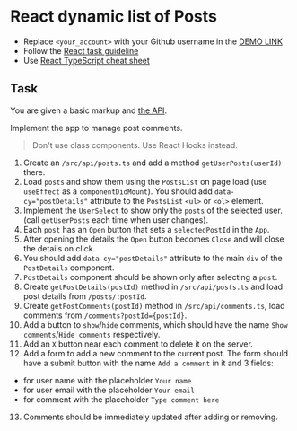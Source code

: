 # React dynamic list of Posts
- Replace `<your_account>` with your Github username in the
  [DEMO LINK](https://<your_account>.github.io/react_dynamic-list-of-posts/)
- Follow the [React task guideline](https://github.com/mate-academy/react_task-guideline#react-tasks-guideline)
- Use [React TypeScript cheat sheet](https://mate-academy.github.io/fe-program/js/extra/react-typescript)

## Task
You are given a basic markup and [the API](https://mate-academy.github.io/fe-students-api/).

Implement the app to manage post comments.

> Don't use class components. Use React Hooks instead.

1. Create an `/src/api/posts.ts` and add a method `getUserPosts(userId)` there.
2. Load `posts` and show them using the `PostsList` on page load (use `useEffect` as a `componentDidMount`). You should add `data-cy="postDetails"` attribute to the `PostsList` `<ul>` or `<ol>` element.
3. Implement the `UserSelect` to show only the `posts` of the selected user. (call `getUserPosts` each time when user changes).
4. Each `post` has an `Open` button that sets a `selectedPostId` in the `App`.
5. After opening the details the `Open` button becomes `Close` and will close the details on click.
6. You should add `data-cy="postDetails"` attribute to the main `div` of the `PostDetails` component.
7. `PostDetails` component should be shown only after selecting a `post`. 
8. Create `getPostDetails(postId)` method in `/src/api/posts.ts` and load post details from `/posts/:postId`.
9. Create `getPostComments(postId)` method in `/src/api/comments.ts`, load comments from `/comments?postId={postId}`.
10. Add a button to `show`/`hide` comments, which should have the name `Show comments`/`Hide comments` respectively.
11. Add an `X` button near each comment to delete it on the server.
12. Add a form to add a new comment to the current post. The form should have a submit button with the name `Add a comment` in it and 3 fields: 
- for user name  with the placeholder `Your name` 
- for user email with the placeholder `Your email` 
- for comment with the placeholder `Type comment here`
13. Comments should be immediately updated after adding or removing.